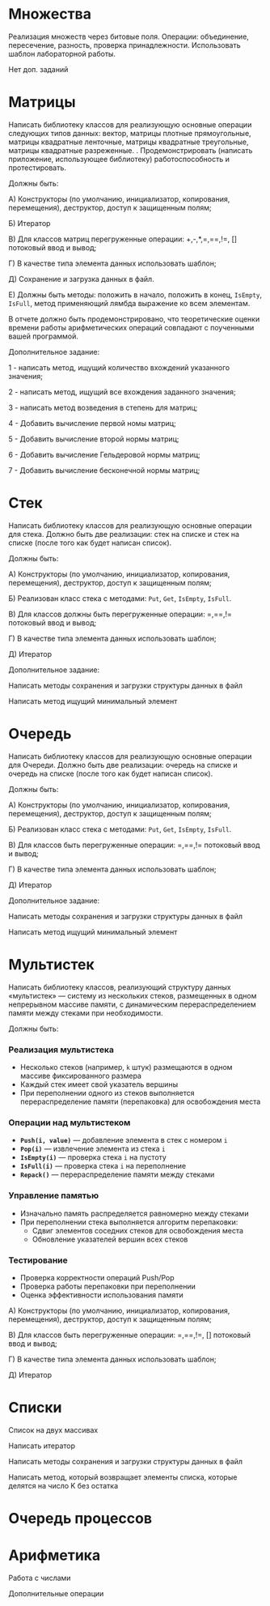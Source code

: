 # Множества

Реализация множеств через битовые поля. Операции: объединение, пересечение, разность, проверка принадлежности. Использовать шаблон лабораторной работы.

Нет доп. заданий

# Матрицы

Написать библиотеку классов для реализующую основные операции следующих типов данных: вектор, матрицы плотные прямоугольные, матрицы квадратные ленточные, матрицы квадратные  треугольные, матрицы квадратные разреженные.
. 
Продемонстрировать (написать приложение, использующее библиотеку) работоспособность и протестировать.

Должны быть:

А) Конструкторы (по умолчанию, инициализатор, копирования, перемещения), деструктор, доступ к защищенным полям;

Б) Итератор

В) Для классов матриц перегруженные операции: +,-,*,=,==,!=, []  потоковый ввод и вывод;

Г) В качестве типа элемента данных использовать шаблон;

Д) Сохранение и загрузка данных в файл.

Е) Должны быть методы: положить в начало, положить в конец, `IsEmpty`, `IsFull`, метод применяющий лямбда выражение ко всем элементам.

В отчете должно быть продемонстрировано, что теоретические оценки времени работы арифметических операций совпадают с поученными вашей программой. 

Дополнительное задание: 

1 - написать метод, ищущий количество вхождений указанного значения;

2 - написать метод, ищущий все вхождения заданного значения;

3 - написать метод возведения в степень для матриц;

4 - Добавить вычисление первой номы матриц;

5 - Добавить вычисление второй нормы матриц;

6 - Добавить вычисление Гельдеровой нормы матриц;

7 - Добавить вычисление бесконечной нормы матриц;


# Стек

Написать библиотеку классов для реализующую основные операции для стека. Должно быть две реализации: стек на списке и стек на списке (после того как будет написан список).

Должны быть:

А) Конструкторы (по умолчанию, инициализатор, копирования, перемещения), деструктор, доступ к защищенным полям;

Б) Реализован класс стека с методами: `Put`, `Get`, `IsEmpty`, `IsFull`.

В) Для классов должны быть перегруженные операции: =,==,!=  потоковый ввод и вывод;

Г) В качестве типа элемента данных использовать шаблон;

Д) Итератор

Дополнительное задание: 

Написать методы сохранения и загрузки структуры данных в файл

Написать метод ищущий минимальный элемент

# Очередь

Написать библиотеку классов для реализующую основные операции для Очереди. Должно быть две реализации: очередь на списке и очередь на списке (после того как будет написан список).

Должны быть:

А) Конструкторы (по умолчанию, инициализатор, копирования, перемещения), деструктор, доступ к защищенным полям;

Б) Реализован класс стека с методами: `Put`, `Get`, `IsEmpty`, `IsFull`.

В) Для классов быть перегруженные операции: =,==,!=  потоковый ввод и вывод;

Г) В качестве типа элемента данных использовать шаблон;

Д) Итератор

Дополнительное задание: 


Написать методы сохранения и загрузки структуры данных в файл

Написать метод ищущий минимальный элемент


# Мультистек

Написать библиотеку классов, реализующий структуру данных «мультистек» — систему из нескольких стеков, размещенных в одном непрерывном массиве памяти, с динамическим перераспределением памяти между стеками при необходимости.

Должны быть:

### Реализация мультистека

- Несколько стеков (например, `k` штук) размещаются в одном массиве фиксированного размера
- Каждый стек имеет свой указатель вершины
- При переполнении одного из стеков выполняется перераспределение памяти (перепаковка) для освобождения места

### Операции над мультистеком

- **`Push(i, value)`** — добавление элемента в стек с номером `i`
- **`Pop(i)`** — извлечение элемента из стека `i`
- **`IsEmpty(i)`** — проверка стека `i` на пустоту
- **`IsFull(i)`** — проверка стека `i` на переполнение
- **`Repack()`** — перераспределение памяти между стеками

### Управление памятью

- Изначально память распределяется равномерно между стеками
- При переполнении стека выполняется алгоритм перепаковки:
  - Сдвиг элементов соседних стеков для освобождения места
  - Обновление указателей вершин всех стеков

### Тестирование

- Проверка корректности операций Push/Pop
- Проверка работы перепаковки при переполнении
- Оценка эффективности использования памяти

А) Конструкторы (по умолчанию, инициализатор, копирования, перемещения), деструктор, доступ к защищенным полям;

В) Для классов быть перегруженные операции: =,==,!=, []  потоковый ввод и вывод;

Г) В качестве типа элемента данных использовать шаблон;

Д) Итератор


# Списки

Список на двух массивах

Написать итератор

Написать методы сохранения и загрузки структуры данных в файл

Написать метод, который возвращает элементы списка, которые делятся на число K без остатка


# Очередь процессов



# Арифметика

Работа с числами

Дополнительные операции


